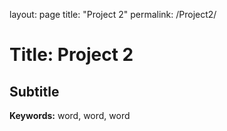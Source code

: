 layout: page
title: "Project 2"
permalink: /Project2/

# Title: Project 2
## Subtitle

**Keywords:** word, word, word
